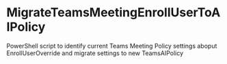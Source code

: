# MigrateTeamsMeetingEnrollUserToAIPolicy
PowerShell script to identify current Teams Meeting Policy settings aboput EnrollUserOverride and migrate settings to new TeamsAIPolicy
